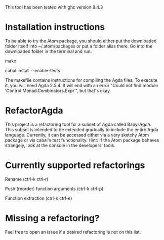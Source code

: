 This tool has been tested with ghc version 8.4.3

<h1>Installation instructions</h1>
To be able to try the Atom package, you should either put the downloaded folder itself into ~/.atom/packages or put a folder alias there. Go into the downloaded folder in the terminal and run:


make

cabal install --enable-tests

The makefile contains instructions for compiling the Agda files. To execute it, you will need Agda 2.5.4. It will end with an error "Could not find module ‘Control.Monad.Combinators.Expr’", but that's okay.

<h1>RefactorAgda</h1>

This project is a refactoring tool for a subset of Agda called Baby-Agda. This subset is intended to be extended gradually to include the entire Agda language. Currently, it can be accessed either via a very sketchy Atom package or via cabal's test functionality. Hint: If the Atom package behaves strangely, look at the console in the developers' tools.

<h1>Currently supported refactorings</h1>

Rename (ctrl-k ctrl-r)

Push (reorder) function arguments (ctrl-k ctrl-p)

Function extraction (ctrl-k ctrl-e)

<h1> Missing a refactoring? </h1>
Feel free to open an issue if a desired refactoring is not on this list.
